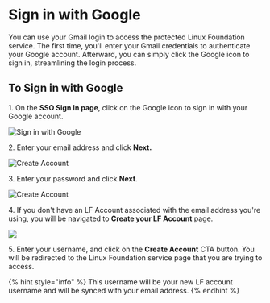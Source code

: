# Sign in with Google

You can use your Gmail login to access the protected Linux Foundation service. The first time, you'll enter your Gmail credentials to authenticate your Google account. Afterward, you can simply click the Google icon to sign in, streamlining the login process.

## To Sign in with Google <a href="#to-log-in-with-google" id="to-log-in-with-google"></a>

1\. On the **SSO Sign In page**, click on the Google icon to sign in with your Google account.

![Sign in with Google](<../../.gitbook/assets/sign in with google.png>)

2\. Enter your email address and click **Next.**

![Create Account](<../../.gitbook/assets/Screen Shot 2020-05-04 at 7.15.44 PM.png>)

3\. Enter your password and click **Next**.

![Create Account](<../../.gitbook/assets/Screen Shot 2020-05-04 at 7.17.41 PM.png>)

4\. If you don't have an LF Account associated with the email address you're using, you will be navigated to **Create your LF Account** page.

![](<../../.gitbook/assets/Create LF Account if authenticating via Other.png>)

5\. Enter your username, and click on the **Create Account** CTA button. You will be redirected to the Linux Foundation service page that you are trying to access.

{% hint style="info" %}
This username will be your new LF account username and will be synced with your email address.
{% endhint %}
